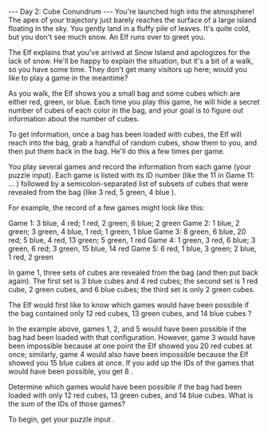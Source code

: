 --- Day 2: Cube Conundrum ---
You're launched high into the atmosphere! The apex of your trajectory just barely reaches the surface of a large island floating in the sky. You gently land in a fluffy pile of leaves. It's quite cold, but you don't see much snow. An Elf runs over to greet you.


The Elf explains that you've arrived at 
Snow Island
 and apologizes for the lack of snow. He'll be happy to explain the situation, but it's a bit of a walk, so you have some time. They don't get many visitors up here; 
would you like to play a game
 in the meantime?


As you walk, the Elf shows you a small bag and some cubes which are either red, green, or blue. Each time you play this game, he will hide a secret number of cubes of each color in the bag, and your goal is to figure out information about the number of cubes.


To get information, once a bag has been loaded with cubes, the Elf will reach into the bag, grab a handful of random cubes, show them to you, and then put them back in the bag. He'll do this a few times per game.


You play several games and record the information from each game (your puzzle input). Each game is listed with its ID number (like the 
11
 in 
Game 11: ...
) followed by a semicolon-separated list of subsets of cubes that were revealed from the bag (like 
3 red, 5 green, 4 blue
).


For example, the record of a few games might look like this:


Game 1: 3 blue, 4 red; 1 red, 2 green, 6 blue; 2 green
Game 2: 1 blue, 2 green; 3 green, 4 blue, 1 red; 1 green, 1 blue
Game 3: 8 green, 6 blue, 20 red; 5 blue, 4 red, 13 green; 5 green, 1 red
Game 4: 1 green, 3 red, 6 blue; 3 green, 6 red; 3 green, 15 blue, 14 red
Game 5: 6 red, 1 blue, 3 green; 2 blue, 1 red, 2 green



In game 1, three sets of cubes are revealed from the bag (and then put back again). The first set is 3 blue cubes and 4 red cubes; the second set is 1 red cube, 2 green cubes, and 6 blue cubes; the third set is only 2 green cubes.


The Elf would first like to know which games would have been possible if the bag contained 
only 12 red cubes, 13 green cubes, and 14 blue cubes
?


In the example above, games 1, 2, and 5 would have been 
possible
 if the bag had been loaded with that configuration. However, game 3 would have been 
impossible
 because at one point the Elf showed you 20 red cubes at once; similarly, game 4 would also have been 
impossible
 because the Elf showed you 15 blue cubes at once. If you add up the IDs of the games that would have been possible, you get 
8
.


Determine which games would have been possible if the bag had been loaded with only 12 red cubes, 13 green cubes, and 14 blue cubes. 
What is the sum of the IDs of those games?




To begin, 
get your puzzle input
.


